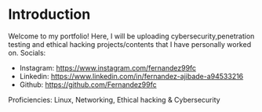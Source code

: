 # Introduction
Welcome to my portfolio! Here, I will be uploading cybersecurity,penetration testing and ethical hacking projects/contents that I have personally worked on.
Socials:

* Instagram: https://www.instagram.com/fernandez99fc
* Linkedin: https://www.linkedin.com/in/fernandez-ajibade-a94533216
* Github: https://github.com/Fernandez99fc

Proficiencies: Linux, Networking, Ethical hacking & Cybersecurity
